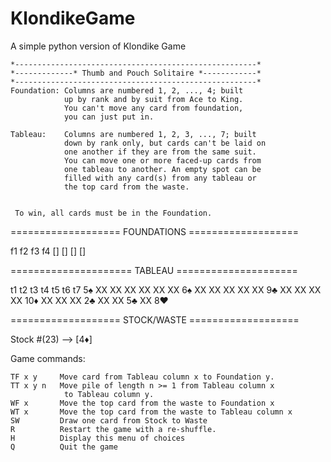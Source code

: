 # KlondikeGame
A simple python version of Klondike Game

    *------------------------------------------------------*
    *-------------* Thumb and Pouch Solitaire *------------*
    *------------------------------------------------------*
    Foundation: Columns are numbered 1, 2, ..., 4; built
                up by rank and by suit from Ace to King.
                You can't move any card from foundation,
                you can just put in.

    Tableau:    Columns are numbered 1, 2, 3, ..., 7; built
                down by rank only, but cards can't be laid on
                one another if they are from the same suit.
                You can move one or more faced-up cards from
                one tableau to another. An empty spot can be
                filled with any card(s) from any tableau or
                the top card from the waste.


     To win, all cards must be in the Foundation.


=================== FOUNDATIONS ===================

f1        f2        f3        f4
[]        []        []        []

===================== TABLEAU =====================

t1      t2      t3      t4      t5      t6      t7
5♠      XX      XX      XX      XX      XX      XX
        6♠      XX      XX      XX      XX      XX
                9♣      XX      XX      XX      XX
                        10♦     XX      XX      XX
                                2♣      XX      XX
                                        5♣      XX
                                                8♥
                                                
=================== STOCK/WASTE ===================

Stock #(23) --> [4♦]

Game commands:

    TF x y     Move card from Tableau column x to Foundation y.
    TT x y n   Move pile of length n >= 1 from Tableau column x
                to Tableau column y.
    WF x       Move the top card from the waste to Foundation x
    WT x       Move the top card from the waste to Tableau column x
    SW         Draw one card from Stock to Waste
    R          Restart the game with a re-shuffle.
    H          Display this menu of choices
    Q          Quit the game
